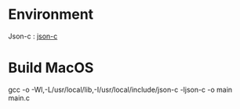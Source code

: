 # Environment

Json-c : [json-c](https://github.com/json-c/json-c)

# Build MacOS

gcc -o -Wl,-L/usr/local/lib,-I/usr/local/include/json-c -ljson-c -o main main.c